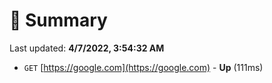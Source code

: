 # 📖 Summary
Last updated: **4/7/2022, 3:54:32 AM**

- `GET` [https://google.com](https://google.com) - **Up** (111ms)
